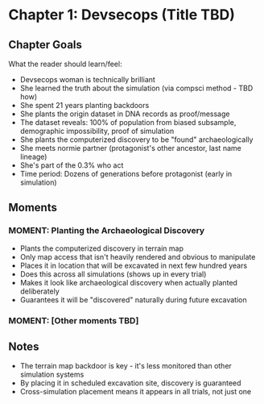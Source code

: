 # Chapter 1: Devsecops (Title TBD)

## Chapter Goals

What the reader should learn/feel:
- Devsecops woman is technically brilliant
- She learned the truth about the simulation (via compsci method - TBD how)
- She spent 21 years planting backdoors
- She plants the origin dataset in DNA records as proof/message
- The dataset reveals: 100% of population from biased subsample, demographic impossibility, proof of simulation
- She plants the computerized discovery to be "found" archaeologically
- She meets normie partner (protagonist's other ancestor, last name lineage)
- She's part of the 0.3% who act
- Time period: Dozens of generations before protagonist (early in simulation)

## Moments

### MOMENT: Planting the Archaeological Discovery
- Plants the computerized discovery in terrain map
- Only map access that isn't heavily rendered and obvious to manipulate
- Places it in location that will be excavated in next few hundred years
- Does this across all simulations (shows up in every trial)
- Makes it look like archaeological discovery when actually planted deliberately
- Guarantees it will be "discovered" naturally during future excavation

### MOMENT: [Other moments TBD]

## Notes
- The terrain map backdoor is key - it's less monitored than other simulation systems
- By placing it in scheduled excavation site, discovery is guaranteed
- Cross-simulation placement means it appears in all trials, not just one
